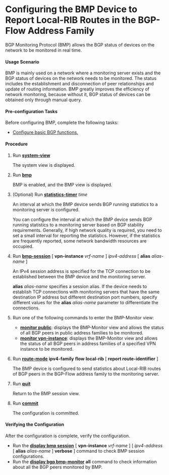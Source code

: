 Configuring the BMP Device to Report Local-RIB Routes in the BGP-Flow Address Family
====================================================================================

BGP Monitoring Protocol (BMP) allows the BGP status of devices on the network to be monitored in real time.

#### Usage Scenario

BMP is mainly used on a network where a monitoring server exists and the BGP status of devices on the network needs to be monitored. The status includes the establishment and disconnection of peer relationships and update of routing information. BMP greatly improves the efficiency of network monitoring, because without it, BGP status of devices can be obtained only through manual query.


#### Pre-configuration Tasks

Before configuring BMP, complete the following tasks:

* [Configure basic BGP functions.](dc_vrp_bgp_cfg_3004.html)

#### Procedure

1. Run [**system-view**](cmdqueryname=system-view)
   
   
   
   The system view is displayed.
2. Run [**bmp**](cmdqueryname=bmp)
   
   
   
   BMP is enabled, and the BMP view is displayed.
3. (Optional) Run [**statistics-timer**](cmdqueryname=statistics-timer) *time*
   
   
   
   An interval at which the BMP device sends BGP running statistics to a monitoring server is configured.
   
   
   
   You can configure the interval at which the BMP device sends BGP running statistics to a monitoring server based on BGP stability requirements. Generally, if high network quality is required, you need to set a small interval for reporting the statistics. However, if the statistics are frequently reported, some network bandwidth resources are occupied.
4. Run [**bmp-session**](cmdqueryname=bmp-session+alias) [ **vpn-instance** *vrf-name* ] *ipv4-address* [ **alias** *alias-name* ]
   
   
   
   An IPv4 session address is specified for the TCP connection to be established between the BMP device and the monitoring server.
   
   
   
   **alias** *alias-name* specifies a session alias. If the device needs to establish TCP connections with monitoring servers that have the same destination IP address but different destination port numbers, specify different values for the **alias** *alias-name* parameter to differentiate the connections.
5. Run one of the following commands to enter the BMP-Monitor view:
   
   
   * [**monitor public**](cmdqueryname=monitor+public): displays the BMP-Monitor view and allows the status of all BGP peers in public address families to be monitored.
   * [**monitor vpn-instance**](cmdqueryname=monitor+vpn-instance): displays the BMP-Monitor view and allows the status of all BGP peers in address families of a specified VPN instance to be monitored.
6. Run [**route-mode**](cmdqueryname=route-mode+ipv4-family+flow+local-rib+report+route-identifier) **ipv4-family** **flow** **local-rib** [ **report route-identifier** ]
   
   
   
   The BMP device is configured to send statistics about Local-RIB routes of BGP peers in the BGP-Flow address family to the monitoring server.
7. Run [**quit**](cmdqueryname=quit)
   
   
   
   Return to the BMP session view.
8. Run [**commit**](cmdqueryname=commit)
   
   
   
   The configuration is committed.

#### Verifying the Configuration

After the configuration is complete, verify the configuration.

* Run the [**display bmp session**](cmdqueryname=display+bmp+session+vpn-instance+alias+verbose) [ **vpn-instance** *vrf-name* ] [ *ipv4-address* [ **alias** *alias-name* ] **verbose** ] command to check BMP session configurations.
* Run the [**display bgp bmp-monitor**](cmdqueryname=display+bgp+bmp-monitor+all) **all** command to check information about all the BGP peers monitored by BMP.